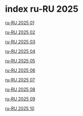 # index ru-RU 2025

<a href="./01">ru-RU 2025 01</a>

<a href="./02">ru-RU 2025 02</a>

<a href="./03">ru-RU 2025 03</a>

<a href="./04">ru-RU 2025 04</a>

<a href="./05">ru-RU 2025 05</a>

<a href="./06">ru-RU 2025 06</a>

<a href="./07">ru-RU 2025 07</a>

<a href="./08">ru-RU 2025 08</a>

<a href="./09">ru-RU 2025 09</a>

<a href="./10">ru-RU 2025 10</a>
